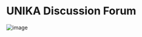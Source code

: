 # UNIKA Discussion Forum
![image](https://user-images.githubusercontent.com/84588706/163674167-678998b3-dcb0-4430-80a5-d9ee06c85c0f.png)
